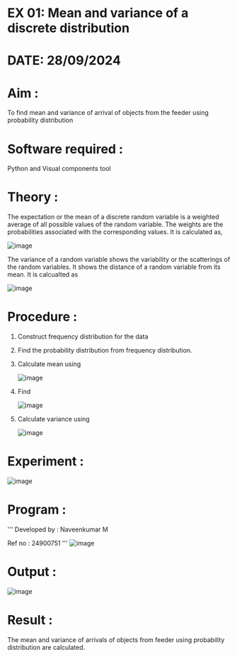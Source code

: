 # EX 01: Mean and variance of a discrete  distribution
# DATE: 28/09/2024

# Aim : 

To find mean and variance of arrival of objects from the feeder using probability distribution


# Software required :  

Python and Visual components tool

# Theory :

The expectation or the mean of a discrete random variable is a weighted average of all possible
values of the random variable. The weights are the probabilities associated with the corresponding values. 
It is calculated as,

![image](https://user-images.githubusercontent.com/103921593/192938463-e34177f4-f188-48a0-bda2-8f6d1d660ed2.png)

The variance of a random variable shows the variability or the scatterings of the random variables.
It shows the distance of a random variable from its mean. It is calcualted as

![image](https://user-images.githubusercontent.com/103921593/192938695-99fedc01-34d5-4d36-84df-5880e766ed0c.png)


# Procedure :

1. Construct frequency distribution for the data

2. Find the  probability distribution from frequency distribution.

3. Calculate mean using 
   
   ![image](https://user-images.githubusercontent.com/103921593/192940431-03b81777-c54d-4286-b4f4-82dfe7666b4c.png)

4. Find  
   
      ![image](https://user-images.githubusercontent.com/103921593/192940255-2d9dd746-6875-4a6d-877b-6da6cdb96ab1.png)

5.  Calculate variance using 
  
      ![image](https://user-images.githubusercontent.com/103921593/192942852-913550a9-fabe-4a55-b956-0487b18bbd97.png)


# Experiment :

![image](https://user-images.githubusercontent.com/103921593/229993174-5b67e57e-3e01-4ac4-9f83-410a932b22bf.png)

# Program :
'''
Developed by : Naveenkumar M

  Ref no : 24900751
'''
![image](https://github.com/user-attachments/assets/54b50347-e44f-40fc-85cc-64392ded4ed2)




# Output : 
![image](https://github.com/user-attachments/assets/e3488af5-7e4d-4636-8a5d-168332287284)


# Result :
The mean and variance of arrivals of objects from feeder using probability distribution are calculated.

